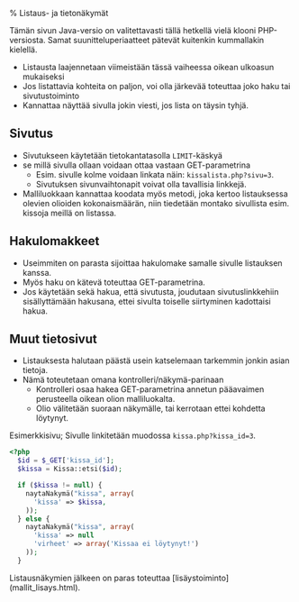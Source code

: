 % Listaus- ja tietonäkymät
<!-- order: 6 -->

<wip />

Tämän sivun Java-versio on valitettavasti tällä hetkellä vielä klooni PHP-versiosta. Samat suunitteluperiaatteet pätevät kuitenkin kummallakin kielellä.

* Listausta laajennetaan viimeistään tässä vaiheessa oikean ulkoasun mukaiseksi
* Jos listattavia kohteita on paljon, voi olla järkevää toteuttaa joko haku tai sivutustoiminto
* Kannattaa näyttää sivulla jokin viesti, jos lista on täysin tyhjä.

## Sivutus

* Sivutukseen käytetään tietokantatasolla `LIMIT`-käskyä
* se millä sivulla ollaan voidaan ottaa vastaan GET-parametrina
    * Esim. sivulle kolme voidaan linkata näin: `kissalista.php?sivu=3`.
    * Sivutuksen sivunvaihtonapit voivat olla tavallisia linkkejä.
* Malliluokkaan kannattaa koodata myös metodi, joka kertoo listauksessa olevien olioiden kokonaismäärän, niin tiedetään montako sivullista esim. kissoja meillä on listassa.

## Hakulomakkeet

* Useimmiten on parasta sijoittaa hakulomake samalle sivulle listauksen kanssa.
* Myös haku on kätevä toteuttaa GET-parametrina. 
* Jos käytetään sekä hakua, että sivutusta, joudutaan sivutuslinkkehiin sisällyttämään hakusana, ettei sivulta toiselle siirtyminen kadottaisi hakua.

## Muut tietosivut

* Listauksesta halutaan päästä usein katselemaan tarkemmin jonkin asian tietoja.
* Nämä toteutetaan omana kontrolleri/näkymä-parinaan
    * Kontrolleri osaa hakea GET-parametrina annetun pääavaimen perusteella oikean olion malliluokalta.
    * Olio välitetään suoraan näkymälle, tai kerrotaan ettei kohdetta löytynyt.

Esimerkkisivu; 
Sivulle linkitetään muodossa `kissa.php?kissa_id=3`.

~~~php
<?php
  $id = $_GET['kissa_id'];
  $kissa = Kissa::etsi($id);

  if ($kissa != null) {
    naytaNakymä("kissa", array(
      'kissa' => $kissa,
    ));
  } else {
    naytaNakymä("kissa", array(
      'kissa' => null
      'virheet' => array('Kissaa ei löytynyt!')
    ));
  }

~~~

<next>
Listausnäkymien jälkeen on paras toteuttaa 
[lisäystoiminto](mallit_lisays.html).
</next>
